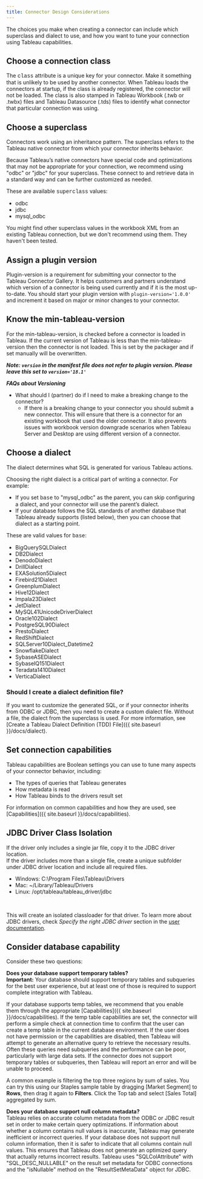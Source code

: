 ```yaml
---
title: Connector Design Considerations
---
```


The choices you make when creating a connector can include which superclass and dialect to use, and how you want to tune your connection using Tableau capabilities.

## Choose a connection class

The <span style="font-family: courier new">class</span> attribute is a unique key for your connector. Make it something that is unlikely to be used by another connector. When Tableau loads the connectors at startup, if the class is already registered, the connector will not be loaded. The class is also stamped in Tableau Workbook (.twb or .twbx) files and Tableau Datasource (.tds) files to identify what connector that particular connection was using.

## Choose a superclass

Connectors work using an inheritance pattern. The superclass refers to the Tableau native connector from which your connector inherits behavior.

Because Tableau’s native connectors have special code and optimizations that may not be appropriate for your connection, we recommend using "odbc" or "jdbc" for your superclass. These connect to and retrieve data in a standard way and can be further customized as needed.

These are available <span style="font-family: courier new">superclass</span> values:

- odbc
- jdbc
- mysql_odbc

You might find other superclass values in the workbook XML from an existing Tableau connection, but we don't recommend using them. They haven't been tested.

## Assign a plugin version

Plugin-version is a requirement for submitting your connector to the Tableau Connector Gallery.  It helps customers and partners understand which version of a connector is being used currently and if it is the most up-to-date. 
You should start your plugin version with `plugin-version='1.0.0'` and increment it based on major or minor changes to your connector. 

## Know the min-tableau-version
For the min-tableau-version, is checked before a connector is loaded in Tableau. If the current version of Tableau is less than the min-tableau-version then the connector is not loaded. 
This is set by the packager and if set manually will be overwritten.

***Note: `version` in the manifest file does not refer to plugin version. Please leave this set to `version='18.1'`*** <br />

***FAQs about Versioning***
- What should I (partner) do if I need to make a breaking change to the connector?
  - If there is a breaking change to your connector you should submit a new connector. This will ensure that there is a connector for an existing workbook that used the older connector. It also prevents issues with workbook version downgrade scenarios when Tableau Server and Desktop are using different version of a connector.

## Choose a dialect

The dialect determines what SQL is generated for various Tableau actions. 

Choosing the right dialect is a critical part of writing a connector. For example:

- If you set <span style="font-family: courier new">base</span> to "mysql_odbc" as the parent, you can skip configuring a dialect, and your connector will use the parent’s dialect.
- If your database follows the SQL standards of another database that Tableau already supports (listed below), then you can choose that dialect as a starting point.

These are valid values for <span style="font-family: courier new">base</span>:

- BigQuerySQLDialect
- DB2Dialect
- DenodoDialect
- DrillDialect
- EXASolution5Dialect
- Firebird21Dialect
- GreenplumDialect
- Hive12Dialect
- Impala23Dialect
- JetDialect
- MySQL41UnicodeDriverDialect
- Oracle102Dialect
- PostgreSQL90Dialect
- PrestoDialect
- RedShiftDialect
- SQLServer10Dialect_Datetime2
- SnowflakeDialect
- SybaseASEDialect
- SybaseIQ151Dialect
- Teradata1410Dialect
- VerticaDialect

### Should I create a dialect definition file?

If you want to customize the generated SQL, or if your connector inherits from ODBC or JDBC, then you need to create a custom dialect file. Without a file, the dialect from the superclass is used. For more information, see [Create a Tableau Dialect Definition (TDD) File]({{ site.baseurl }}/docs/dialect).

## Set connection capabilities

Tableau capabilities are Boolean settings you can use to tune many aspects of your connector behavior, including:
- The types of queries that Tableau generates
- How metadata is read
- How Tableau binds to the drivers result set

For information on common capabilities and how they are used, see [Capabilities]({{ site.baseurl }}/docs/capabilities).

## JDBC Driver Class Isolation
If the driver only includes a single jar file, copy it to the JDBC driver location. <br/>
If the driver includes more than a single file, create a unique subfolder under JDBC driver location and include all required files. 
- Windows: C:\Program Files\Tableau\Drivers
- Mac: ~/Library/Tableau/Drivers
- Linux: /opt/tableau/tableau_driver/jdbc 
<br/> 

 This will create an isolated classloader for that driver. To learn more about JDBC drivers, check *Specify the right JDBC driver* section in  the  [user documentation](https://help.tableau.com/current/pro/desktop/en-us/examples_otherdatabases_jdbc.htm).

## Consider database capability 

Consider these two questions:

__Does your database support temporary tables?__  
__Important:__ Your database should support temporary tables and subqueries for the best user experience, but at least one of those is required to support complete integration with Tableau.   
  
If your database supports temp tables, we recommend that you enable them through the appropriate [Capabilities]({{ site.baseurl }}/docs/capabilities). If the temp table capabilities are set, the connector will perform a simple check at connection time to confirm that the user can create a temp table in the current database environment. If the user does not have permission or the capabilities are disabled, then Tableau will attempt to generate an alternative query to retrieve the necessary results. Often these queries need subqueries and the performance can be poor, particularly with large data sets. If the connector does not support temporary tables or subqueries, then Tableau will report an error and will be unable to proceed.    
   
A common example is filtering the top three regions by sum of sales. You can try this using our Staples sample table by dragging [Market Segment] to __Rows__, then drag it again to __Filters__. Click the Top tab and select [Sales Total] aggregated by sum.

__Does your database support null column metadata?__  
Tableau relies on accurate column metadata from the ODBC or JDBC result set in order to make certain query optimizations. If information about whether a column contains null values is inaccurate, Tableau may generate inefficient or incorrect queries. If your database does not support null column information, then it is safer to indicate that all columns contain null values. This ensures that Tableau does not generate an optimized query that actually returns incorrect results.
Tableau uses "SQLColAttribute" with "SQL_DESC_NULLABLE" on the result set metadata for ODBC connections and the "isNullable" method on the "ResultSetMetaData" object for JDBC.
